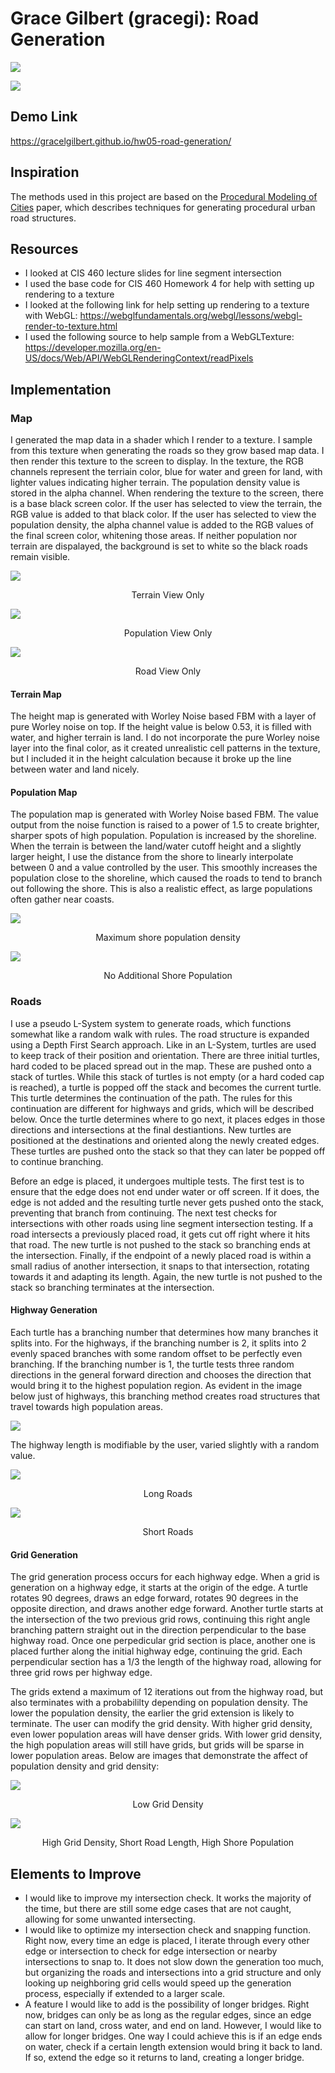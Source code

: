 # Grace Gilbert (gracegi): Road Generation

![](Images/Cover1.png)

![](Images/Cover2.png)

## Demo Link
https://gracelgilbert.github.io/hw05-road-generation/

## Inspiration
The methods used in this project are based on the [Procedural Modeling of Cities](proceduralCityGeneration.pdf) paper, which describes techniques for generating procedural urban road structures.

## Resources
- I looked at CIS 460 lecture slides for line segment intersection
- I used the base code for CIS 460 Homework 4 for help with setting up rendering to a texture
- I looked at the following link for help setting up rendering to a texture with WebGL: https://webglfundamentals.org/webgl/lessons/webgl-render-to-texture.html
- I used the following source to help sample from a WebGLTexture: https://developer.mozilla.org/en-US/docs/Web/API/WebGLRenderingContext/readPixels

## Implementation
### Map
I generated the map data in a shader which I render to a texture. I sample from this texture when generating the roads so they grow based map data. I then render this texture to the screen to display. In the texture, the RGB channels represent the terriain color, blue for water and green for land, with lighter values indicating higher terrain. The population density value is stored in the alpha channel. When rendering the texture to the screen, there is a base black screen color. If the user has selected to view the terrain, the RGB value is added to that black color.  If the user has selected to view the population density, the alpha channel value is added to the RGB values of the final screen color, whitening those areas. If neither population nor terrain are dispalayed, the background is set to white so the black roads remain visible.

![](Images/TerrainView.png)
<p align="center">
  Terrain View Only
</p>

![](Images/PopulationView.png)
<p align="center">
  Population View Only
</p>

![](Images/WhiteView.png)
<p align="center">
  Road View Only
</p>

#### Terrain Map
The height map is generated with Worley Noise based FBM with a layer of pure Worley noise on top. If the height value is below 0.53, it is filled with water, and higher terrain is land. I do not incorporate the pure Worley noise layer into the final color, as it created unrealistic cell patterns in the texture, but I included it in the height calculation because it broke up the line between water and land nicely. 
#### Population Map
The population map is generated with Worley Noise based FBM. The value output from the noise function is raised to a power of 1.5 to create brighter, sharper spots of high population. Population is increased by the shoreline. When the terrain is between the land/water cutoff height and a slightly larger height, I use the distance from the shore to linearly interpolate between 0 and a value controlled by the user. This smoothly increases the population close to the shoreline, which caused the roads to tend to branch out following the shore. This is also a realistic effect, as large populations often gather near coasts.

![](Images/HighShoreDensity.png)
<p align="center">
  Maximum shore population density
</p>

![](Images/NoShorePop.png)
<p align="center">
  No Additional Shore Population
</p>

### Roads
I use a pseudo L-System system to generate roads, which functions somewhat like a random walk with rules. The road structure is expanded using a Depth First Search approach. Like in an L-System, turtles are used to keep track of their position and orientation. There are three initial turtles, hard coded to be placed spread out in the map. These are pushed onto a stack of turtles. While this stack of turtles is not empty (or a hard coded cap is reached), a turtle is popped off the stack and becomes the current turtle. This turtle determines the continuation of the path. The rules for this continuation are different for highways and grids, which will be described below. Once the turtle determines where to go next, it places edges in those directions and intersections at the final destiantions. New turtles are positioned at the destinations and oriented along the newly created edges. These turtles are pushed onto the stack so that they can later be popped off to continue branching.

Before an edge is placed, it undergoes multiple tests. The first test is to ensure that the edge does not end under water or off screen.  If it does, the edge is not added and the resulting turtle never gets pushed onto the stack, preventing that branch from continuing.  The next test checks for intersections with other roads using line segment intersection testing. If a road intersects a previously placed road, it gets cut off right where it hits that road. The new turtle is not pushed to the stack so branching ends at the intersection. Finally, if the endpoint of a newly placed road is within a small radius of another intersection, it snaps to that intersection, rotating towards it and adapting its length. Again, the new turtle is not pushed to the stack so branching terminates at the intersection.

#### Highway Generation
Each turtle has a branching number that determines how many branches it splits into. For the highways, if the branching number is 2, it splits into 2 evenly spaced branches with some random offset to be perfectly even branching. If the branching number is 1, the turtle tests three random directions in the general forward direction and chooses the direction that would bring it to the highest population region. As evident in the image below just of highways, this branching method creates road structures that travel towards high population areas. 

![](Images/JustHighways2.png)

The highway length is modifiable by the user, varied slightly with a random value. 

![](Images/LongRoads.png)
<p align="center">
  Long Roads
</p>

![](Images/ShortRoads.png)
<p align="center">
  Short Roads
</p>

#### Grid Generation
The grid generation process occurs for each highway edge. When a grid is generation on a highway edge, it starts at the origin of the edge. A turtle rotates 90 degrees, draws an edge forward, rotates 90 degrees in the opposite direction, and draws another edge forward. Another turtle starts at the intersection of the two previous grid rows, continuing this right angle branching pattern straight out in the direction perpendicular to the base highway road. Once one perpedicular grid section is place, another one is placed further along the initial highway edge, continuing the grid. Each perpendicular section has a 1/3 the length of the highway road, allowing for three grid rows per highway edge. 

The grids extend a maximum of 12 iterations out from the highway road, but also terminates with a probabililty depending on population density. The lower the population density, the earlier the grid extension is likely to terminate. The user can modify the grid density. With higher grid density, even lower population areas will have denser grids. With lower grid density, the high population areas will still have grids, but grids will be sparse in lower population areas. Below are images that demonstrate the affect of population density and grid density:

![](Images/LowGridDensity.png)
<p align="center">
  Low Grid Density
</p>

![](Images/HighPopShortRoadsHighGrid.png)
<p align="center">
  High Grid Density, Short Road Length, High Shore Population
</p>


## Elements to Improve
- I would like to improve my intersection check. It works the majority of the time, but there are still some edge cases that are not caught, allowing for some unwanted intersecting.
- I would like to optimize my intersection check and snapping function. Right now, every time an edge is placed, I iterate through every other edge or intersection to check for edge intersection or nearby intersections to snap to. It does not slow down the generation too much, but organizing the roads and intersections into a grid structure and only looking up neighboring grid cells would speed up the generation process, especially if extended to a larger scale.
- A feature I would like to add is the possibility of longer bridges. Right now, bridges can only be as long as the regular edges, since an edge can start on land, cross water, and end on land. However, I would like to allow for longer bridges. One way I could achieve this is if an edge ends on water, check if a certain length extension would bring it back to land. If so, extend the edge so it returns to land, creating a longer bridge.

